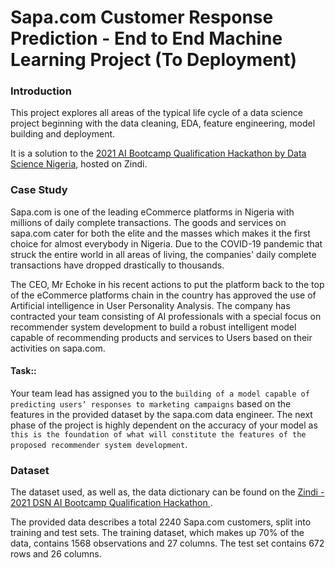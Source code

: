 # Sapa.com Customer Response Prediction - End to End Machine Learning Project (To Deployment)
### Introduction
This project explores all areas of the typical life cycle of a data science project beginning with the data cleaning, EDA, feature engineering, model building and deployment.

It is a solution to the [2021 AI Bootcamp Qualification Hackathon by Data Science Nigeria](https://zindi.africa/competitions/ai-bootcamp-2021), hosted on Zindi.

### Case Study
Sapa.com is one of the leading eCommerce platforms in Nigeria with millions of daily complete transactions. The goods and services on sapa.com cater for both the elite and the masses which makes it the first choice for almost everybody in Nigeria. Due to the COVID-19 pandemic that struck the entire world in all areas of living, the companies' daily complete transactions have dropped drastically to thousands.

The CEO, Mr Echoke in his recent actions to put the platform back to the top of the eCommerce platforms chain in the country has approved the use of Artificial intelligence in User Personality Analysis. The company has contracted your team consisting of AI professionals with a special focus on recommender system development to build a robust intelligent model capable of recommending products and services to Users based on their activities on sapa.com.

#### Task::
Your team lead has assigned you to the `building of a model capable of predicting users’ responses to marketing campaigns` based on the features in the provided dataset by the sapa.com data engineer. The next phase of the project is highly dependent on the accuracy of your model as `this is the foundation of what will constitute the features of the proposed recommender system development`.

### Dataset
The dataset used, as well as, the data dictionary can be found on the [Zindi - 2021 DSN AI Bootcamp Qualification Hackathon ](https://zindi.africa/competitions/ai-bootcamp-2021/data).

The provided data describes a total 2240 Sapa.com customers, split into training and test sets. The training dataset, which makes up 70% of the data, contains 1568 observations and 27 columns. The test set contains 672 rows and 26 columns.
